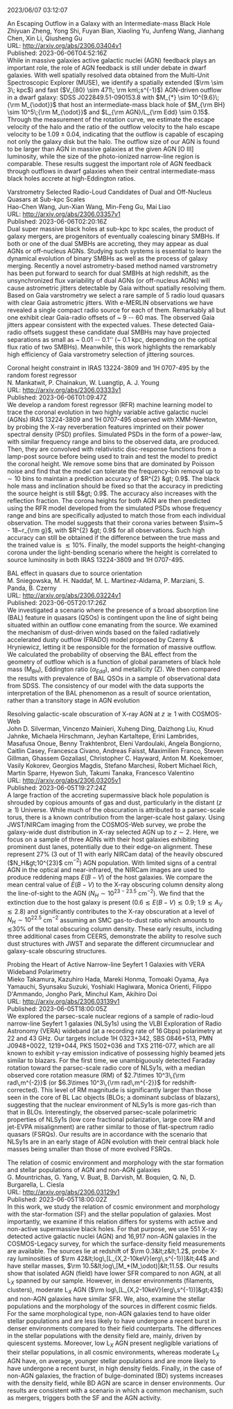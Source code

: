 2023/06/07 03:12:07  

An Escaping Outflow in a Galaxy with an Intermediate-mass Black Hole  
Zhiyuan Zheng, Yong Shi, Fuyan Bian, Xiaoling Yu, Junfeng Wang, Jianhang Chen, Xin Li, Qiusheng Gu  
URL: http://arxiv.org/abs/2306.03404v1  
Published: 2023-06-06T04:52:16Z  
  While in massive galaxies active galactic nuclei (AGN) feedback plays an important role, the role of AGN feedback is still under debate in dwarf galaxies. With well spatially resolved data obtained from the Multi-Unit Spectroscopic Explorer (MUSE), we identify a spatially extended ($\rm \sim 3\; kpc$) and fast ($V_{80} \sim 471\; \rm km\;s^{-1}$) AGN-driven outflow in a dwarf galaxy: SDSS J022849.51-090153.8 with $M_{*} \sim 10^{9.6}\;{\rm M_{\odot}}$ that host an intermediate-mass black hole of $M_{\rm BH} \sim 10^5\;{\rm M_{\odot}}$ and $L_{\rm AGN}/L_{\rm Edd} \sim 0.15$. Through the measurement of the rotation curve, we estimate the escape velocity of the halo and the ratio of the outflow velocity to the halo escape velocity to be $1.09\pm0.04$, indicating that the outflow is capable of escaping not only the galaxy disk but the halo. The outflow size of our AGN is found to be larger than AGN in massive galaxies at the given AGN [O III] luminosity, while the size of the photo-ionized narrow-line region is comparable. These results suggest the important role of AGN feedback through outflows in dwarf galaxies when their central intermediate-mass black holes accrete at high-Eddington ratios.   

Varstrometry Selected Radio-Loud Candidates of Dual and Off-Nucleus
  Quasars at Sub-kpc Scales  
Hao-Chen Wang, Jun-Xian Wang, Min-Feng Gu, Mai Liao  
URL: http://arxiv.org/abs/2306.03357v1  
Published: 2023-06-06T02:20:16Z  
  Dual super massive black holes at sub-kpc to kpc scales, the product of galaxy mergers, are progenitors of eventually coalescing binary SMBHs. If both or one of the dual SMBHs are accreting, they may appear as dual AGNs or off-nucleus AGNs. Studying such systems is essential to learn the dynamical evolution of binary SMBHs as well as the process of galaxy merging. Recently a novel astrometry-based method named varstrometry has been put forward to search for dual SMBHs at high redshift, as the unsynchronized flux variability of dual AGNs (or off-nucleus AGNs) will cause astrometric jitters detectable by Gaia without spatially resolving them. Based on Gaia varstrometry we select a rare sample of 5 radio loud quasars with clear Gaia astrometric jitters. With e-MERLIN observations we have revealed a single compact radio source for each of them. Remarkably all but one exhibit clear Gaia-radio offsets of ~ 9 -- 60 mas. The observed Gaia jitters appear consistent with the expected values. These detected Gaia-radio offsets suggest these candidate dual SMBHs may have projected separations as small as ~ 0.01 -- 0.1'' (~ 0.1 kpc, depending on the optical flux ratio of two SMBHs). Meanwhile, this work highlights the remarkably high efficiency of Gaia varstrometry selection of jittering sources.   

Coronal height constraint in IRAS 13224-3809 and 1H 0707-495 by the
  random forest regressor  
N. Mankatwit, P. Chainakun, W. Luangtip, A. J. Young  
URL: http://arxiv.org/abs/2306.03333v1  
Published: 2023-06-06T01:09:47Z  
  We develop a random forest regressor (RFR) machine learning model to trace the coronal evolution in two highly variable active galactic nuclei (AGNs) IRAS 13224-3809 and 1H 0707-495 observed with XMM-Newton, by probing the X-ray reverberation features imprinted on their power spectral density (PSD) profiles. Simulated PSDs in the form of a power-law, with similar frequency range and bins to the observed data, are produced. Then, they are convolved with relativistic disc-response functions from a lamp-post source before being used to train and test the model to predict the coronal height. We remove some bins that are dominated by Poisson noise and find that the model can tolerate the frequency-bin removal up to $\sim 10$ bins to maintain a prediction accuracy of $R^{2} &gt; 0.9$. The black hole mass and inclination should be fixed so that the accuracy in predicting the source height is still $&gt; 0.9$. The accuracy also increases with the reflection fraction. The corona heights for both AGN are then predicted using the RFR model developed from the simulated PSDs whose frequency range and bins are specifically adjusted to match those from each individual observation. The model suggests that their corona varies between $\sim~5 - 18~r_{\rm g}$, with $R^{2} &gt; 0.9$ for all observations. Such high accuracy can still be obtained if the difference between the true mass and the trained value is $\lesssim 10\%$. Finally, the model supports the height-changing corona under the light-bending scenario where the height is correlated to source luminosity in both IRAS 13224-3809 and 1H 0707-495.   

BAL effect in quasars due to source orientation  
M. Sniegowska, M. H. Naddaf, M. L. Martinez-Aldama, P. Marziani, S. Panda, B. Czerny  
URL: http://arxiv.org/abs/2306.03224v1  
Published: 2023-06-05T20:17:26Z  
  We investigated a scenario where the presence of a broad absorption line (BAL) feature in quasars (QSOs) is contingent upon the line of sight being situated within an outflow cone emanating from the source. We examined the mechanism of dust-driven winds based on the failed radiatively accelerated dusty outflow (FRADO) model proposed by Czerny &amp; Hryniewicz, letting it be responsible for the formation of massive outflow. We calculated the probability of observing the BAL effect from the geometry of outflow which is a function of global parameters of black hole mass (M$_{BH}$), Eddington ratio ($\alpha_{Edd}$), and metallicity (Z). We then compared the results with prevalence of BAL QSOs in a sample of observational data from SDSS. The consistency of our model with the data supports the interpretation of the BAL phenomenon as a result of source orientation, rather than a transitory stage in AGN evolution   

Resolving galactic-scale obscuration of X-ray AGN at $z\gtrsim1$ with
  COSMOS-Web  
John D. Silverman, Vincenzo Mainieri, Xuheng Ding, Daizhong Liu, Knud Jahnke, Michaela Hirschmann, Jeyhan Kartaltepe, Erini Lambrides, Masafusa Onoue, Benny Trakhtenbrot, Eleni Vardoulaki, Angela Bongiorno, Caitlin Casey, Francesca Civano, Andreas Faisst, Maximilien Franco, Steven Gillman, Ghassem Gozaliasl, Christopher C. Hayward, Anton M. Koekemoer, Vasily Kokorev, Georgios Magdis, Stefano Marchesi, Robert Michael Rich, Martin Sparre, Hyewon Suh, Takumi Tanaka, Francesco Valentino  
URL: http://arxiv.org/abs/2306.03205v1  
Published: 2023-06-05T19:27:24Z  
  A large fraction of the accreting supermassive black hole population is shrouded by copious amounts of gas and dust, particularly in the distant ($z\gtrsim1$) Universe. While much of the obscuration is attributed to a parsec-scale torus, there is a known contribution from the larger-scale host galaxy. Using JWST/NIRCam imaging from the COSMOS-Web survey, we probe the galaxy-wide dust distribution in X-ray selected AGN up to $z\sim2$. Here, we focus on a sample of three AGNs with their host galaxies exhibiting prominent dust lanes, potentially due to their edge-on alignment. These represent 27% (3 out of 11 with early NIRCam data) of the heavily obscured ($N_H&gt;10^{23}$ cm$^{-2}$) AGN population. With limited signs of a central AGN in the optical and near-infrared, the NIRCam images are used to produce reddening maps $E(B-V)$ of the host galaxies. We compare the mean central value of $E(B-V)$ to the X-ray obscuring column density along the line-of-sight to the AGN ($N_H\sim10^{23-23.5}$ cm$^{-2}$). We find that the extinction due to the host galaxy is present ($0.6\lesssim E(B-V) \lesssim 0.9$; $1.9 \lesssim A_V \lesssim 2.8$) and significantly contributes to the X-ray obscuration at a level of $N_H\sim10^{22.5}$ cm$^{-2}$ assuming an SMC gas-to-dust ratio which amounts to $\lesssim$30% of the total obscuring column density. These early results, including three additional cases from CEERS, demonstrate the ability to resolve such dust structures with JWST and separate the different circumnuclear and galaxy-scale obscuring structures.   

Probing the Heart of Active Narrow-line Seyfert 1 Galaxies with VERA
  Wideband Polarimetry  
Mieko Takamura, Kazuhiro Hada, Mareki Honma, Tomoaki Oyama, Aya Yamauchi, Syunsaku Suzuki, Yoshiaki Hagiwara, Monica Orienti, Filippo D'Ammando, Jongho Park, Minchul Kam, Akihiro Doi  
URL: http://arxiv.org/abs/2306.03139v1  
Published: 2023-06-05T18:00:05Z  
  We explored the parsec-scale nuclear regions of a sample of radio-loud narrow-line Seyfert 1 galaxies (NLSy1s) using the VLBI Exploration of Radio Astronomy (VERA) wideband (at a recording rate of $16\,\mathrm{Gbps}$) polarimetry at 22 and 43 GHz. Our targets include 1H 0323+342, SBS 0846+513, PMN J0948+0022, 1219+044, PKS 1502+036 and TXS 2116-077, which are all known to exhibit $\gamma$-ray emission indicative of possessing highly beamed jets similar to blazars. For the first time, we unambiguously detected Faraday rotation toward the parsec-scale radio core of NLSy1s, with a median observed core rotation measure (RM) of $2.7\times 10^3\,{\rm rad\,m^{-2}}$ (or $6.3\times 10^3\,{\rm rad\,m^{-2}}$ for redshift-corrected). This level of RM magnitude is significantly larger than those seen in the core of BL Lac objects (BLOs; a dominant subclass of blazars), suggesting that the nuclear environment of NLSy1s is more gas-rich than that in BLOs. Interestingly, the observed parsec-scale polarimetric properties of NLSy1s (low core fractional polarization, large core RM and jet-EVPA misalignment) are rather similar to those of flat-spectrum radio quasars (FSRQs). Our results are in accordance with the scenario that NLSy1s are in an early stage of AGN evolution with their central black hole masses being smaller than those of more evolved FSRQs.   

The relation of cosmic environment and morphology with the star
  formation and stellar populations of AGN and non-AGN galaxies  
G. Mountrichas, G. Yang, V. Buat, B. Darvish, M. Boquien, Q. Ni, D. Burgarella, L. Ciesla  
URL: http://arxiv.org/abs/2306.03129v1  
Published: 2023-06-05T18:00:02Z  
  In this work, we study the relation of cosmic environment and morphology with the star-formation (SF) and the stellar population of galaxies. Most importantly, we examine if this relation differs for systems with active and non-active supermassive black holes. For that purpose, we use 551 X-ray detected active galactic nuclei (AGN) and 16,917 non-AGN galaxies in the COSMOS-Legacy survey, for which the surface-density field measurements are available. The sources lie at redshift of $\rm 0.3&lt;z&lt;1.2$, probe X-ray luminosities of $\rm 42&lt;log\,[L_{X,2-10keV}(erg\,s^{-1})]&lt;44$ and have stellar masses, $\rm 10.5&lt;log\,[M_*(M_\odot)]&lt;11.5$. Our results show that isolated AGN (field) have lower SFR compared to non AGN, at all L$_X$ spanned by our sample. However, in denser environments (filaments, clusters), moderate L$_X$ AGN ($\rm log\,[L_{X,2-10keV}(erg\,s^{-1})]&gt;43$) and non-AGN galaxies have similar SFR. We, also, examine the stellar populations and the morphology of the sources in different cosmic fields. For the same morphological type, non-AGN galaxies tend to have older stellar populations and are less likely to have undergone a recent burst in denser environments compared to their field counterparts. The differences in the stellar populations with the density field are, mainly, driven by quiescent systems. Moreover, low L$_X$ AGN present negligible variations of their stellar populations, in all cosmic environments, whereas moderate L$_X$ AGN have, on average, younger stellar populations and are more likely to have undergone a recent burst, in high density fields. Finally, in the case of non-AGN galaxies, the fraction of bulge-dominated (BD) systems increases with the density field, while BD AGN are scarce in denser environments. Our results are consistent with a scenario in which a common mechanism, such as mergers, triggers both the SF and the AGN activity.   

